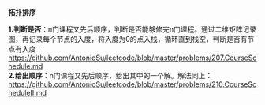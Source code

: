 **拓扑排序**   

**1.判断是否**：n门课程又先后顺序，判断是否能够修完n门课程。通过二维矩阵记录图，再记录每个节点的入度，将入度为0的点入栈，循环直到栈空，判断是否有节点有入度：https://github.com/AntonioSu/leetcode/blob/master/problems/207.CourseSchedule.md  
**2.给出顺序**：n门课程又先后顺序，给出其中的一个解。解法同上：https://github.com/AntonioSu/leetcode/blob/master/problems/210.CourseScheduleII.md

